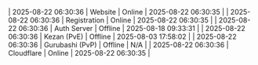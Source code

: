 | 2025-08-22 06:30:36 | Website | Online | 2025-08-22 06:30:35 |
| 2025-08-22 06:30:36 | Registration | Online | 2025-08-22 06:30:35 |
| 2025-08-22 06:30:36 | Auth Server | Offline | 2025-08-18 09:33:31 |
| 2025-08-22 06:30:36 | Kezan (PvE) | Offline | 2025-08-03 17:58:02 |
| 2025-08-22 06:30:36 | Gurubashi (PvP) | Offline | N/A |
| 2025-08-22 06:30:36 | Cloudflare | Online | 2025-08-22 06:30:35 |
